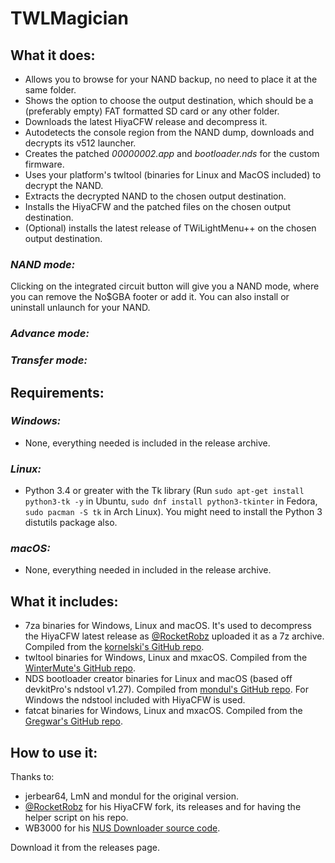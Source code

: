 # TWLMagician

## What it does:
* Allows you to browse for your NAND backup, no need to place it at the same folder.
* Shows the option to choose the output destination, which should be a (preferably empty) FAT formatted SD card or any other folder.
* Downloads the latest HiyaCFW release and decompress it.
* Autodetects the console region from the NAND dump, downloads and decrypts its v512 launcher.
* Creates the patched _00000002.app_ and _bootloader.nds_ for the custom firmware.
* Uses your platform's twltool (binaries for Linux and MacOS included) to decrypt the NAND.
* Extracts the decrypted NAND to the chosen output destination.
* Installs the HiyaCFW and the patched files on the chosen output destination.
* (Optional) installs the latest release of TWiLightMenu++ on the chosen output destination.

### _NAND mode:_
Clicking on the integrated circuit button will give you a NAND mode, where you can remove the No$GBA footer or add it. You can also install or uninstall unlaunch for your NAND.

### _Advance mode:_

### _Transfer mode:_

## Requirements:
### _Windows:_
* None, everything needed is included in the release archive.

### _Linux:_
* Python 3.4 or greater with the Tk library (Run `sudo apt-get install python3-tk -y` in Ubuntu, `sudo dnf install python3-tkinter` in Fedora, `sudo pacman -S tk` in Arch Linux). You might need to install the Python 3 distutils package also.

### _macOS:_
* None, everything needed in included in the release archive.

## What it includes:
* 7za binaries for Windows, Linux and macOS. It's used to decompress the HiyaCFW latest release as [@RocketRobz](https://github.com/RocketRobz) uploaded it as a 7z archive. Compiled from the [kornelski's GitHub repo](https://github.com/kornelski/7z).
* twltool binaries for Windows, Linux and mxacOS. Compiled from the [WinterMute's GitHub repo](https://github.com/WinterMute/twltool).
* NDS bootloader creator binaries for Linux and macOS (based off devkitPro's ndstool v1.27). Compiled from [mondul's GitHub repo](https://github.com/mondul/NDS-Bootloader-Creator). For Windows the ndstool included with HiyaCFW is used.
* fatcat binaries for Windows, Linux and mxacOS. Compiled from the [Gregwar's GitHub repo](https://github.com/Gregwar/fatcat).

## How to use it:

Thanks to:
* jerbear64, LmN and mondul for the original version.
* [@RocketRobz](https://github.com/RocketRobz) for his HiyaCFW fork, its releases and for having the helper script on his repo.
* WB3000 for his [NUS Downloader source code](https://code.google.com/archive/p/nusdownloader/source/default/source).

Download it from the releases page.
